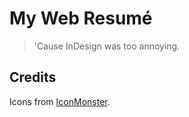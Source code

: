 # My Web Resumé

> 'Cause InDesign was too annoying.

## Credits

Icons from [IconMonster](http://iconmonstr.com/).
